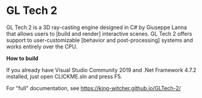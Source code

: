 # GL Tech 2

GL Tech 2 is a 3D ray-casting engine designed in C# by Giuseppe Lanna that allows users to [build and render] interactive scenes. GL Tech 2 offers support to user-customizable [behavior and post-processing] systems and works entirely over the CPU.

**How to build**

If you already have Visual Studio Community 2019 and .Net Framework 4.7.2 installed, just open CLICKME.sln and press F5.

For "full" documentation, see https://king-witcher.github.io/GLTech-2/